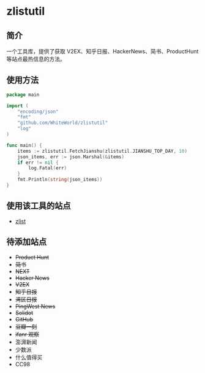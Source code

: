 # zlistutil

## 简介

一个工具库，提供了获取 V2EX、知乎日报、HackerNews、简书、ProductHunt 等站点最热信息的方法。

## 使用方法

```go
package main

import (
	"encoding/json"
	"fmt"
	"github.com/WhiteWorld/zlistutil"
	"log"
)

func main() {
	items := zlistutil.FetchJianshu(zlistutil.JIANSHU_TOP_DAY, 10)
	json_items, err := json.Marshal(&items)
	if err != nil {
		log.Fatal(err)
	}
	fmt.Println(string(json_items))
}
```

## 使用该工具的站点

- [zlist](http://zlist.whiteworld.me/)

## 待添加站点

- ~~Product Hunt~~
- ~~简书~~
- ~~NEXT~~
- ~~Hacker News~~
- ~~V2EX~~
- ~~知乎日报~~
- ~~湾区日报~~
- ~~PingWest News~~
- ~~Solidot~~
- ~~GitHub~~
- ~~豆瓣一刻~~
- ~~ifanr 观察~~
- 澎湃新闻
- 少数派
- 什么值得买
- CC98


